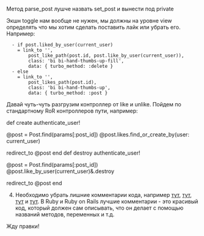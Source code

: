 Метод parse_post лушче назвать set_post и вынести под private

Экшн toggle нам вообще не нужен, мы должны на уровне view определять что мы хотим сделать поставить лайк или убрать его. Например:

      - if post.liked_by_user(current_user)
        = link_to '',
            post_like_path(post.id, post.like_by_user(current_user)),
            class: 'bi bi-hand-thumbs-up-fill',
            data: { turbo_method: :delete }
      - else
        = link_to '',
            post_likes_path(post.id),
            class: 'bi bi-hand-thumbs-up',
            data: { turbo_method: :post }
Давай чуть-чуть разгрузим контроллер от like и unlike. Пойдем по стандартному RoR контроллеров пути, например:

def create
authenticate_user!

@post = Post.find(params[:post_id])
@post.likes.find_or_create_by(user: current_user)

redirect_to @post
end
def destroy authenticate_user!

@post = Post.find(params[:post_id]) @post.like_by_user(current_user)&.destroy

redirect_to @post end


4. Необходимо убрать лишние комментарии кода, например [тут](https://github.com/alexander-rodionov/rails-project-64/blob/96483ec0f4538a69ae1c603fbb8556d2dd2b6068/app/views/posts/_post_form.html.slim#L1-L9), [тут](https://github.com/alexander-rodionov/rails-project-64/blob/92e4e37fe4387fa9d2b635fb53f1a682a42ed4c2/test/controllers/likes_controller_test.rb#L13), [тут](https://github.com/alexander-rodionov/rails-project-64/blob/a92af7224a2255730f596e6133af47c470c589d6/test/controllers/posts_controller_test.rb#L84-L92) и [тут](https://github.com/alexander-rodionov/rails-project-64/blob/6f4543793910b4899de36f74a893ee39c041fd91/test/controllers/user_controller_test.rb). В Ruby и Ruby on Rails лучшие комментарии - это красивый код, который должен сам описывать, что он делает с помощью названий методов, переменных и т.д.

Жду правки!
